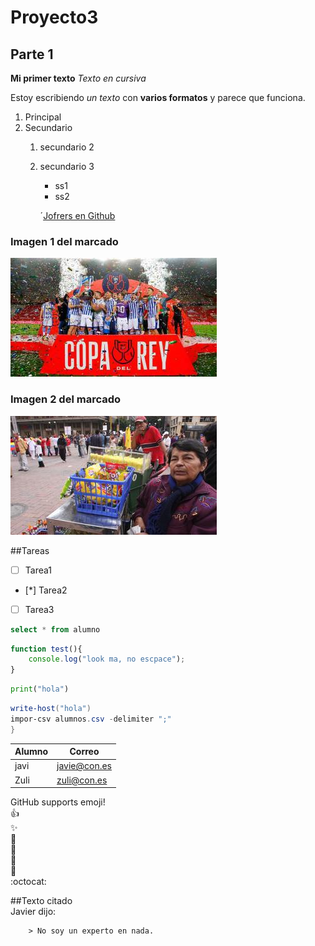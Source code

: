 # Proyecto3

## Parte 1

**Mi primer texto**
*Texto en cursiva*

Estoy escribiendo *un texto* con **varios formatos** y parece que funciona.

1. Principal
2. Secundario
    1. secundario 2
    2. secundario 3
        * ss1
        * ss2

        ´[Jofrers en Github](https://github.com/jofrers)
### Imagen 1 del marcado    
![Marcado 1](/fotos/Copa-del-Rey-2020.jpg)

### Imagen 2 del marcado
![Marcado 2](/fotos/informalidad.jpg)

##Tareas

- [ ] Tarea1
- [*] Tarea2
- [ ] Tarea3

```SQL
select * from alumno
```
```javascript
function test(){
    console.log("look ma, no escpace");
}
```

```python
print("hola")
```
```powershell
write-host("hola")
impor-csv alumnos.csv -delimiter ";"
}
```

Alumno | Correo
-------|------
javi | javie@con.es
Zuli | zuli@con.es

GitHub supports emoji!  
:+1:  
:sparkles:  
:camel:  
:tada:  
:rocket:  
:metal:  
:octocat:  

##Texto citado  
Javier dijo:  

        > No soy un experto en nada.



